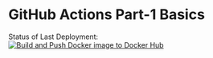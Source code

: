 # GitHub Actions Part-1 Basics


Status of Last Deployment:<br>
[![Build and Push Docker image to Docker Hub](https://github.com/Wireflex/Practice/actions/workflows/second_test.yml/badge.svg?branch=main)](https://github.com/Wireflex/Practice/actions/workflows/second_test.yml)
